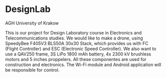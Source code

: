 # DesignLab

AGH University of Krakow

This is our project for Design Laboratory course in Electronics and Telecommunications studies.
We would like to make a drone, using SpeedyBee F405V3 BLS50A 30x30 Stack, which provides us with FC (Flight Controller) and ESC (Electronic Speed Controller). We also want to use a QAV250 frame, 3S LiPo 1800 mAh battery, 4x 2300 kV brushless motors and 5 inches proppelers.
All these componentes are used for construction and electronics. The Wi-Fi module and Android application will be responsible for control.
